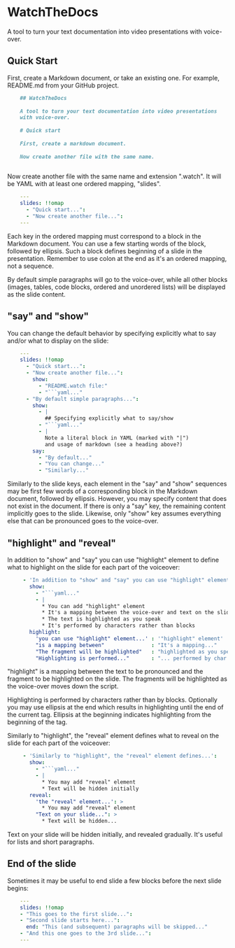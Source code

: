                                                                                                         
# WatchTheDocs

A tool to turn your text documentation into video presentations
with voice-over.

## Quick Start

First, create a Markdown document, or take an existing one.
For example, README.md from your GitHub project.

```markdown
    ## WatchTheDocs
    
    A tool to turn your text documentation into video presentations
    with voice-over.
    
    # Quick start
    
    First, create a markdown document.
    
    Now create another file with the same name.
    
 ```
    
Now create another file with the same name and extension ".watch".
It will be YAML with at least one ordered mapping, "slides".

```yaml
    ---
    slides: !!omap
      - "Quick start...":
      - "Now create another file...":
    ---
```

Each key in the ordered mapping must correspond to a block in the
Markdown document. You can use a few starting words of the block,
followed by ellipsis. Such a block defines beginning of a slide
in the presentation. Remember to use colon at the end as it's an ordered
mapping, not a sequence.

By default simple paragraphs will go to the voice-over, while
all other blocks (images, tables, code blocks, ordered and unordered
lists) will be displayed as the slide content.

## "say" and "show"

You can change the default behavior by specifying explicitly
what to say and/or what to display on the slide:

```yaml
    ---
    slides: !!omap
      - "Quick start...":
      - "Now create another file...":
        show:
          - "README.watch file:"
          - "```yaml..."
      - "By default simple paragraphs...":
        show:
          - |
            ## Specifying explicitly what to say/show
          - "```yaml..."
          - |
            Note a literal block in YAML (marked with "|")
            and usage of markdown (see a heading above?)
        say:
          - "By default..."
          - "You can change..."
          - "Similarly..."
```

Similarly to the slide keys, each element in the "say" and "show"
sequences may be first few words of a corresponding block in the
Markdown document, followed by ellipsis. However, you may specify
content that does not exist in the document. If there is only
a "say" key, the remaining content implicitly goes to the slide.
Likewise, only "show" key assumes everything else that can be
pronounced goes to the voice-over.

## "highlight" and "reveal"

In addition to "show" and "say" you can use "highlight" element
to define what to highlight on the slide for each part of the
voiceover:

```yaml
     - 'In addition to "show" and "say" you can use "highlight" element...':
       show:
         - "```yaml..."
         - |
           * You can add "highlight" element
           * It's a mapping between the voice-over and text on the slide
           * The text is highlighted as you speak
           * It's performed by characters rather than blocks
       highlight:
         'you can use "highlight" element...' : '"highlight" element'
         "is a mapping between"               : "It's a mapping..."
         "The fragment will be highlighted"   : "highlighted as you speak"
         "Highlighting is performed..."       : "... performed by char..."
```

"highlight" is a mapping between the text to be pronounced and
the fragment to be highlighted on the slide. The fragments will
be highlighted as the voice-over moves down the script.

Highlighting is performed by characters rather than by blocks.
Optionally you may use ellipsis at the end which results in
highlighting until the end of the current tag. Ellipsis at the
beginning indicates highlighting from the beginning of the tag.

Similarly to "highlight", the "reveal" element defines what to
reveal on the slide for each part of the voiceover:

```yaml
     - 'Similarly to "highlight", the "reveal" element defines...':
       show:
         - "```yaml..."
         - |
           * You may add "reveal" element
           * Text will be hidden initially
       reveal:
         'the "reveal" element...': >
           * You may add "reveal" element
         "Text on your slide...": >
           * Text will be hidden...
```

Text on your slide will be hidden initially, and revealed gradually.
It's useful for lists and short paragraphs.

## End of the slide

Sometimes it may be useful to end slide a few blocks before the
next slide begins:

```yaml
    ---
    slides: !!omap
    - "This goes to the first slide...":
    - "Second slide starts here...":
      end: "This (and subsequent) paragraphs will be skipped..."
    - "And this one goes to the 3rd slide...":
    ---
```
